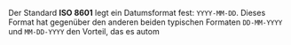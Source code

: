 Der Standard **ISO 8601** legt ein Datumsformat fest: `YYYY-MM-DD`. Dieses Format hat gegenüber den anderen beiden typischen Formaten `DD-MM-YYYY` und `MM-DD-YYYY` den Vorteil, das es autom